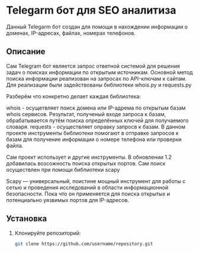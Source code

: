 # Telegarm бот для SEO аналитиза

Данный Telegarm бот создан для помощи в нахождении информации о доменах, IP-адресах, файлах, номерах телефонов.

## Описание
Сам Telegram бот является запрос ответной системой для решения задач о поисках информации по открытым источникам.
Основной метод поиска информации реализован на запросах по API-ключам к сайтам. Для реализации были задействованы библиотеки whois.py и requests.py

Разберём что конкретно делает каждая библиотека:

whois - осущетвляет поиск домена или IP-адрема по открытым базам whois сервисов. Результат, полученый входе запроса к базам, обрабатывается путём поиска определённых ключей для получаемого словаря.
requests - осуществляет оправку запросв к базам. В данном проекте инструменты библиотеки помогают в отправке запросов к базам для получение информации о номере телефона или проверки файла.

Сам проект использует и другие инструменты. В обновлении 1.2 добавилась возсожность поиска открытых портов. Сам поиск осуществлен при помощи библиотеки scapy

Scapy — универсальный, поистине мощный инструмент для работы с сетью и проведения исследований в области информационной безопасности. Пока что он применяется для поиска открытых и потенциально уязвимых портов для IP-адресов.
## Установка
1. Клонируйте репозиторий:
   ```bash
   git clone https://github.com/username/repository.git
